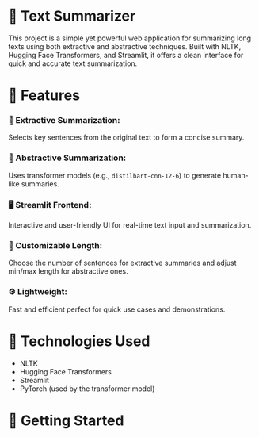 # 📝 Text Summarizer  
This project is a simple yet powerful web application for summarizing long texts using both extractive and abstractive techniques. Built with NLTK, Hugging Face Transformers, and Streamlit, it offers a clean interface for quick and accurate text summarization.

# 🚀 Features  
### 🧠 Extractive Summarization: 
Selects key sentences from the original text to form a concise summary.  
### 🤖 Abstractive Summarization: 
Uses transformer models (e.g., `distilbart-cnn-12-6`) to generate human-like summaries.  
### 🖥️ Streamlit Frontend: 
Interactive and user-friendly UI for real-time text input and summarization.  
### 🎯 Customizable Length: 
Choose the number of sentences for extractive summaries and adjust min/max length for abstractive ones.  
### ⚙️ Lightweight: 
Fast and efficient perfect for quick use cases and demonstrations.

# 🧰 Technologies Used  
- NLTK  
- Hugging Face Transformers  
- Streamlit  
- PyTorch (used by the transformer model)

# 📂 Getting Started  
